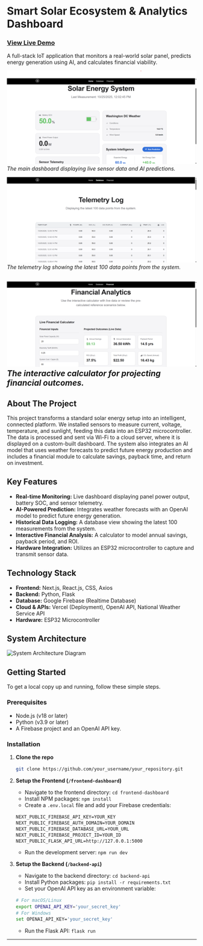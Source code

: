 # Smart Solar Ecosystem & Analytics Dashboard

### [View Live Demo](https://smart-solar-ecosystem.vercel.app/data)

A full-stack IoT application that monitors a real-world solar panel, predicts energy generation using AI, and calculates financial viability.

![Dashboard View](https://github.com/sk1ban312/smart-solar-ecosystem/raw/main/documentation/project-assets/Home%20page.png)
*The main dashboard displaying live sensor data and AI predictions.*

![Database View](https://github.com/sk1ban312/smart-solar-ecosystem/raw/main/documentation/project-assets/Database%20page.png)
*The telemetry log showing the latest 100 data points from the system.*

![Financial View](https://github.com/sk1ban312/smart-solar-ecosystem/raw/main/documentation/project-assets/Financial%20page.png)
*The interactive calculator for projecting financial outcomes.*
---

## About The Project

This project transforms a standard solar energy setup into an intelligent, connected platform. We installed sensors to measure current, voltage, temperature, and sunlight, feeding this data into an ESP32 microcontroller. The data is processed and sent via Wi-Fi to a cloud server, where it is displayed on a custom-built dashboard. The system also integrates an AI model that uses weather forecasts to predict future energy production and includes a financial module to calculate savings, payback time, and return on investment.

## Key Features

*   **Real-time Monitoring:** Live dashboard displaying panel power output, battery SOC, and sensor telemetry.
*   **AI-Powered Prediction:** Integrates weather forecasts with an OpenAI model to predict future energy generation.
*   **Historical Data Logging:** A database view showing the latest 100 measurements from the system.
*   **Interactive Financial Analysis:** A calculator to model annual savings, payback period, and ROI.
*   **Hardware Integration:** Utilizes an ESP32 microcontroller to capture and transmit sensor data.

## Technology Stack

*   **Frontend:** Next.js, React.js, CSS, Axios
*   **Backend:** Python, Flask
*   **Database:** Google Firebase (Realtime Database)
*   **Cloud & APIs:** Vercel (Deployment), OpenAI API, National Weather Service API
*   **Hardware:** ESP32 Microcontroller

## System Architecture

![System Architecture Diagram](URL_TO_YOUR_ARCHITECTURE_DIAGRAM.png)

## Getting Started

To get a local copy up and running, follow these simple steps.

### Prerequisites

*   Node.js (v18 or later)
*   Python (v3.9 or later)
*   A Firebase project and an OpenAI API key.

### Installation

1.  **Clone the repo**
    ```sh
    git clone https://github.com/your_username/your_repository.git
    ```
2.  **Setup the Frontend (`/frontend-dashboard`)**
    *   Navigate to the frontend directory: `cd frontend-dashboard`
    *   Install NPM packages: `npm install`
    *   Create a `.env.local` file and add your Firebase credentials:
      ```
      NEXT_PUBLIC_FIREBASE_API_KEY=YOUR_KEY
      NEXT_PUBLIC_FIREBASE_AUTH_DOMAIN=YOUR_DOMAIN
      NEXT_PUBLIC_FIREBASE_DATABASE_URL=YOUR_URL
      NEXT_PUBLIC_FIREBASE_PROJECT_ID=YOUR_ID
      NEXT_PUBLIC_FLASK_API_URL=http://127.0.0.1:5000
      ```
    *   Run the development server: `npm run dev`

3.  **Setup the Backend (`/backend-api`)**
    *   Navigate to the backend directory: `cd backend-api`
    *   Install Python packages: `pip install -r requirements.txt`
    *   Set your OpenAI API key as an environment variable:
      ```sh
      # For macOS/Linux
      export OPENAI_API_KEY='your_secret_key'
      # For Windows
      set OPENAI_API_KEY='your_secret_key'
      ```
    *   Run the Flask API: `flask run`

---
